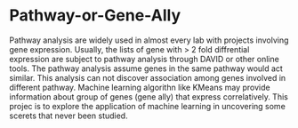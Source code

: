 # Pathway-or-Gene-Ally

Pathway analysis are widely used in almost every lab with projects involving gene expression. Usually, the lists of gene with > 2 fold diffrential expression are subject to pathway analysis through DAVID or other online tools. The pathway analysis assume genes in the same pathway would act similar. This analysis can not discover association among genes involved in different pathway. Machine learning algorithn like KMeans may provide information about group of genes (gene ally) that express correlatively. This projec is to explore the application of machine learning in uncovering some scerets that never been studied. 
